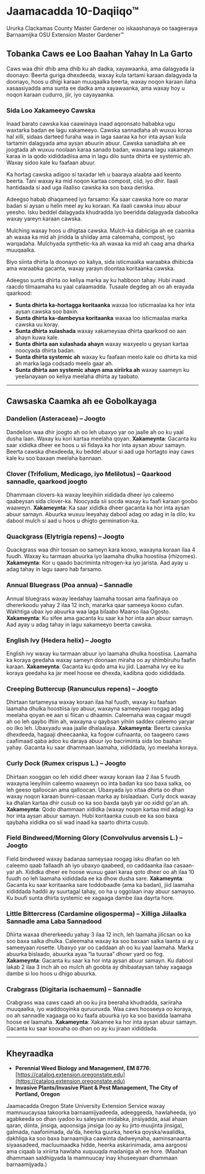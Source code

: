 # Jaamacadda 10-Daqiiqo™

Ururka Clackamas County Master Gardener oo iskaashanaya oo taageeraya Barnaamijka OSU Extension Master Gardener™

## Tobanka Caws ee Loo Baahan Yahay In La Garto

Caws waa dhir dhib ama dhib ku ah dadka, xayawaanka, ama dalagyada la doonayo. Beerta guriga dhexdeeda, waxay kula tartami karaan dalagyada la doonayo, hoos u dhigi karaan muuqaalka beerta, waxay noqon karaan ilaha xasaasiyadda ama sunta ee dadka ama xayawaanka, ama waxay hoy u noqon karaan cudurro, jiir, iyo cayayaanka.

### Sida Loo Xakameeyo Cawska
Inaad barato cawska kaa caawinaya inaad aqoonsato hababka ugu waxtarka badan ee lagu xakameeyo. Cawska sannadlaha ah wuxuu koraa hal xilli, sidaas darteed furaha waa in laga saaraa ka hor inta aysan kula tartamin dalagyada ama aysan abuurin abuur. Cawska sanadlaha ah ee joogtada ah wuxuu noolaan karaa sanado badan, waxaana lagu xakameyn karaa in la qodo xididdadiisa ama in lagu dilo sunta dhirta ee systemic ah. Waxay sidoo kale ku faafaan abuur.

Ka hortag cawska adigoo si taxadar leh u baaraya alaabta aad keento beerta. Tani waxay ka mid noqon kartaa compost, ciid, iyo dhir. Ilaali hantidaada si aad uga ilaaliso cawska ka soo baxa deriska.

Adeegso habab dhaqameed iyo farsamo: Ka saar cawska hore oo marar badan si aysan u helin meel ay ku koraan. Ka ilaali cawska inuu abuur yeesho. Isku beddel dalagyada khudradda iyo beeridda dalagyada daboolka waxay yareyn karaan cawska.

Mulching waxay hoos u dhigtaa cawska. Mulch-ka dabiiciga ah ee caamka ah waxaa ka mid ah jiridda la shiiday ama caleemaha, compost, iyo warqadaha. Mulchyada synthetic-ka ah waxaa ka mid ah caag ama dharka muuqaalka.

Biyo siinta dhirta la doonayo oo kaliya, sida isticmaalka waraabka dhibicda ama waraabka gacanta, waxay yarayn doontaa koritaanka cawska.

Adeegso sunta dhirta oo keliya marka ay ku habboon tahay. Hubi inaad raacdo tilmaamaha ku yaal calaamadda. Tusaale degdeg ah oo ah erayada qaarkood:
- **Sunta dhirta ka-hortagga koritaanka** waxaa loo isticmaalaa ka hor inta aysan cawska soo baxin.
- **Sunta dhirta ka-dambeysa koritaanka** waxaa loo isticmaalaa marka cawska uu koray.
- **Sunta dhirta xulashada** waxay xakameysaa dhirta qaarkood oo aan ahayn kuwa kale.
- **Sunta dhirta aan xulashada ahayn** waxay waxyeelo u geysan kartaa noocyada dhirta badan.
- **Sunta dhirta systemic ah** waxay ku faafaan meelo kale oo dhirta ka mid ah marka laga codsado meelo gaar ah.
- **Sunta dhirta aan systemic ahayn ama xiriirka ah** waxay saameyn ku yeelanayaan oo keliya meelaha dhirta ay taabato.

---

## Cawsaska Caamka ah ee Gobolkayaga

### **Dandelion (Asteraceae) – Joogto**
Dandelion waa dhir joogto ah oo leh ubaxyo yar oo jaalle ah oo ku yaal dusha laan. Waxay ku kori kartaa meelaha qoyan. **Xakameynta**: Gacanta ku saar xididka dheer ee hoos u sii fidaya ka hor inta aysan abuur samayn. Beerta cawska dhexdeeda, ku beddel abuur si aad uga hortagto inay caws kale ku soo baxaan meelaha bannaan.

### **Clover (Trifolium, Medicago, iyo Melilotus) – Qaarkood sannadle, qaarkood joogto**
Dhammaan clovers-ka waxay leeyihiin xididada dheer iyo caleemo qaabeysan sida clover-ka. Noocyada sii socda waxay ku faafi karaan goobo waaweyn. **Xakameynta**: Ka saar xididka dheer gacanta ka hor inta aysan abuur samayn. Abuurka wuxuu leeyahay dabool adag oo adag in la dilo; ku dabool mulch si aad u hoos u dhigto germination-ka.

### **Quackgrass (Elytrigia repens) – Joogto**
Quackgrass waa dhir toosan oo sameyn kara kooxo, waxayna koraan ilaa 4 fuudh. Waxay ku tarmaan abuurka iyo laamaha dhulka hoostiisa (rhizomes). **Xakameynta**: Kor u qaado bacriminta nitrogen-ka iyo jarista. Aad ayay u adag tahay in lagu saaro hab farsamo.

### **Annual Bluegrass (Poa annua) – Sannadle**
Annual bluegrass waxay leedahay laamaha toosan ama faafinaya oo dhererkoodu yahay 2 ilaa 12 inch, mararka qaar sameeya kooxo cufan. Wakhtiga ubax iyo abuurka waa laga bilaabo Maarso ilaa Ogosto. **Xakameynta**: Ku sifee ama gacanta ku saar ka hor inta aan abuur samayn. Aad ayay u adag tahay in lagu xakameeyo beerta cawska.

### **English Ivy (Hedera helix) – Joogto**
English ivy waxay ku tarmaan abuur iyo laamaha dhulka hoostiisa. Laamaha ka koraya geedaha waxay sameyn doonaan miraha oo ay shimbiruhu faafin karaan. **Xakameynta**: Gacanta ku qodo ama ku jiid. Laamaha ivy ee ku koraya geedaha ka jar meel hoose ee dhexda, kadibna qodo xididdada.

### **Creeping Buttercup (Ranunculus repens) – Joogto**
Dhirtaan tartameysa waxay koraan ilaa hal fuudh, waxay ku faafaan laamaha dhulka hoostiisa iyo abuur, waxayna sameeyaan roogag adag meelaha qoyan ee aan si fiican u dhaamin. Caleemaha waa cagaar mugdi ah oo leh qaybo iftiin ah, waxayna u qaybsan yihiin saddex caleemo yaryar oo ilko leh. Ubaxyadu waa jaalle dhalaalaya. **Xakameynta**: Beerta cawska dhexdeeda, hagaaji dheecaanka, ka fogow cufnaanta, oo taageero caws caafimaad qaba adoo ku daraya abuur iyo bacriminta sida loo baahan yahay. Gacanta ku saar dhammaan laamaha, xididdada, iyo meelaha koraya.

### **Curly Dock (Rumex crispus L.) – Joogto**
Dhirtaan xooggan oo leh xidid dheer waxay koraan ilaa 2 ilaa 5 fuudh waxayna leeyihiin caleemo waaweyn oo inta badan ka soo baxa salka, oo leh geeso qalloocan ama qalloocan. Ubaxyada iyo xitaa dhirta oo dhan waxay noqon karaan bunni-casaan marka ay bislaadaan. Curly dock waxay ka dhalan kartaa dhir cusub oo ka soo baxda qayb yar oo xidid go'an ah. **Xakameynta**: Qodo dhammaan xididka (waxay noqon kartaa mid adag) ka hor inta aysan abuur samayn. Hubi koritaanka cusub ee ka soo baxa qaybaha xididka oo sii wad inaad ka saarto dhirta cusub.

### **Field Bindweed/Morning Glory (Convolvulus arvensis L.) – Joogto**
Field bindweed waxay badanaa sameysaa roogag isku dhafan oo leh caleemo qaab fallaadh ah iyo ubaxyo qaabeed, oo caddaanka ilaa casaan-yar ah. Xididka dheer ee hoose wuxuu gaari karaa qoto dheer oo ah ilaa 10 fuudh oo leh laamaha xididdada ee ka dhow dusha sare. **Xakameynta**: Gacanta ku saar koritaanka sare toddobaadle (ama ka badan), jiid laamaha xididdada haddii ay suurtagal tahay, oo ha u oggolaan inay abuur samayso. Ku buufi sunta dhirta systemic ee xagaaga dambe ilaa dayrta hore.

### **Little Bittercress (Cardamine oligosperma) – Xilliga Jiilaalka Sannadle ama Laba Sannadood**
Dhirta waxaa dhererkeedu yahay 3 ilaa 12 inch, leh laamaha jilicsan oo ka soo baxa salka dhulka. Caleemaha waxay ka soo baxaan salka laanta si ay u sameeyaan rosette. Ubaxyo yar oo caddaan ah oo ku yaal laamaha. Marka abuurka bislaado, abuurka ayaa “la tuuraa” dhowr yard oo fog. **Xakameynta**: Gacanta ku saar ka hor inta aysan abuur samayn. Ku dabool lakab 2 ilaa 3 inch ah oo mulch ah goobta ay dhibaataysan tahay xagaaga dambe si loo hoos u dhigo abuurka.

### **Crabgrass (Digitaria ischaemum) – Sannadle**
Crabgrass waa caws caadi ah oo ku jira beeraha khudradda, sariiraha muuqaalka, iyo waddooyinka quruuruxda. Waa caws hooseeya oo koraya, oo ah sannadle xagaaga oo ku faafa abuurka iyo ka soo baxidda laamaha hoose ee laamaha. **Xakameynta**: Xakamee ka hor inta aysan abuur samayn. Gacanta ku saar kooxaha oo dhan oo ay ku jiraan xididdada.

---

## Kheyraadka
- **Perennial Weed Biology and Management, EM 8776**: [https://catalog.extension.oregonstate.edu](https://catalog.extension.oregonstate.edu)
- **Invasive Plants/Invasive Plant & Pest Management, The City of Portland, Oregon**

Jaamacadda Oregon State University Extension Service waxay mamnuucaysaa takoorka barnaamijyadeeda, adeeggeeda, hawlaheeda, iyo agabkeeda oo dhan iyadoo ku saleysan midabka, jinsiyadda, asal ahaan qaran, diinta, jinsiga, aqoonsiga jinsiga (oo ay ku jirto muujinta jinsiga), galmada, naafonimada, da'da, heerka guurka, heerka qoyska/waalidka, dakhliga ka soo baxa barnaamijka caawinta dadweynaha, aaminsanaanta siyaasadeed, macluumaadka hidde, heerka askarinimada, ama aargoosi ama ciqaab la xiriirta hawlaha xuquuqda madaniga ah ee hore. (Maahan dhammaan saldhigyada la mamnuucay inay khuseeyaan dhammaan barnaamijyada.)